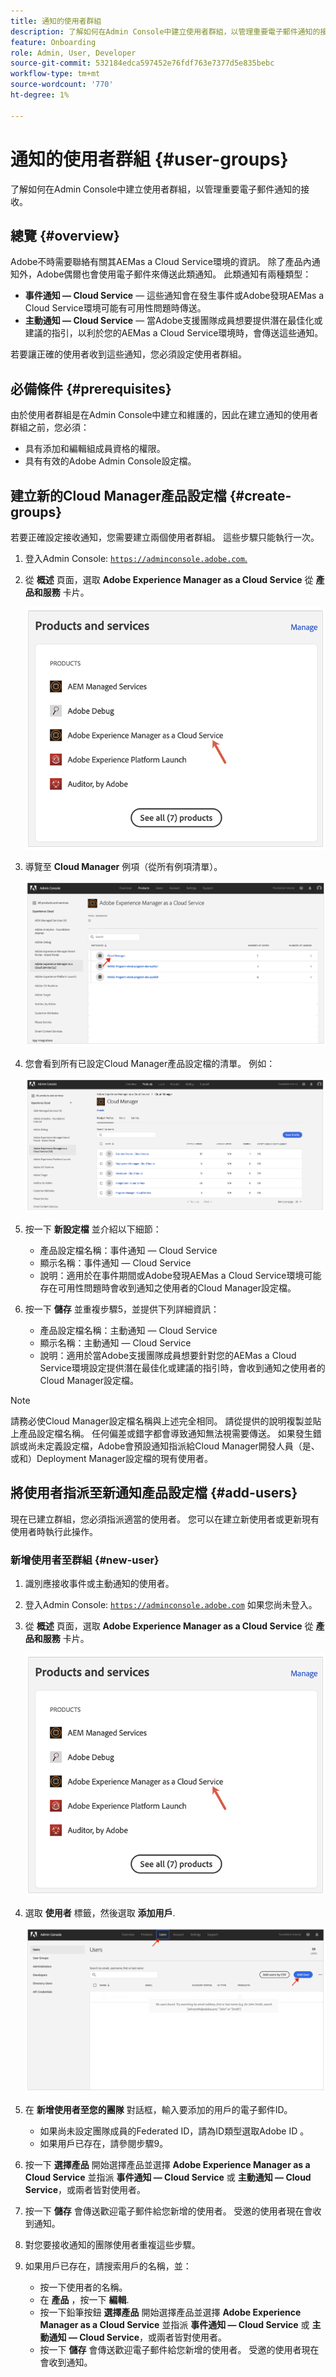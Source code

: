 ```yaml
---
title: 通知的使用者群組
description: 了解如何在Admin Console中建立使用者群組，以管理重要電子郵件通知的接收。
feature: Onboarding
role: Admin, User, Developer
source-git-commit: 532184edca597452e76fdf763e7377d5e835bebc
workflow-type: tm+mt
source-wordcount: '770'
ht-degree: 1%

---
```



# 通知的使用者群組 {#user-groups}

了解如何在Admin Console中建立使用者群組，以管理重要電子郵件通知的接收。

## 總覽 {#overview}

Adobe不時需要聯絡有關其AEMas a Cloud Service環境的資訊。 除了產品內通知外，Adobe偶爾也會使用電子郵件來傳送此類通知。 此類通知有兩種類型：

* **事件通知 — Cloud Service**  — 這些通知會在發生事件或Adobe發現AEMas a Cloud Service環境可能有可用性問題時傳送。
* **主動通知 — Cloud Service**  — 當Adobe支援團隊成員想要提供潛在最佳化或建議的指引，以利於您的AEMas a Cloud Service環境時，會傳送這些通知。

若要讓正確的使用者收到這些通知，您必須設定使用者群組。

## 必備條件 {#prerequisites}

由於使用者群組是在Admin Console中建立和維護的，因此在建立通知的使用者群組之前，您必須：

* 具有添加和編輯組成員資格的權限。
* 具有有效的Adobe Admin Console設定檔。

## 建立新的Cloud Manager產品設定檔 {#create-groups}

若要正確設定接收通知，您需要建立兩個使用者群組。 這些步驟只能執行一次。

1. 登入Admin Console: [`https://adminconsole.adobe.com`.](https://adminconsole.adobe.com)

1. 從 **概述** 頁面，選取 **Adobe Experience Manager as a Cloud Service** 從 **產品和服務** 卡片。

   ![使用者群組](assets/products_services.png)

1. 導覽至 **Cloud Manager** 例項（從所有例項清單）。

   ![建立使用者群組](assets/cloud_manager_instance.png)

1. 您會看到所有已設定Cloud Manager產品設定檔的清單。 例如：

   ![建立使用者群組](assets/cloud_manager_profiles.png)

1. 按一下 **新設定檔** 並介紹以下細節：

   * 產品設定檔名稱：事件通知 — Cloud Service
   * 顯示名稱：事件通知 — Cloud Service
   * 說明：適用於在事件期間或Adobe發現AEMas a Cloud Service環境可能存在可用性問題時會收到通知之使用者的Cloud Manager設定檔。

1. 按一下 **儲存** 並重複步驟5，並提供下列詳細資訊：

   * 產品設定檔名稱：主動通知 — Cloud Service
   * 顯示名稱：主動通知 — Cloud Service
   * 說明：適用於當Adobe支援團隊成員想要針對您的AEMas a Cloud Service環境設定提供潛在最佳化或建議的指引時，會收到通知之使用者的Cloud Manager設定檔。

>[!NOTE]
>
>請務必使Cloud Manager設定檔名稱與上述完全相同。 請從提供的說明複製並貼上產品設定檔名稱。 任何偏差或錯字都會導致通知無法視需要傳送。 如果發生錯誤或尚未定義設定檔，Adobe會預設通知指派給Cloud Manager開發人員（是、或和）Deployment Manager設定檔的現有使用者。

## 將使用者指派至新通知產品設定檔 {#add-users}

現在已建立群組，您必須指派適當的使用者。 您可以在建立新使用者或更新現有使用者時執行此操作。

### 新增使用者至群組 {#new-user}

1. 識別應接收事件或主動通知的使用者。

1. 登入Admin Console: [`https://adminconsole.adobe.com`](https://adminconsole.adobe.com) 如果您尚未登入。

1. 從 **概述** 頁面，選取 **Adobe Experience Manager as a Cloud Service** 從 **產品和服務** 卡片。

   ![使用者](assets/product_services.png)

1. 選取 **使用者** 標籤，然後選取 **添加用戶**.

   ![使用者](assets/cloud_manager_add_user.png)

1. 在 **新增使用者至您的團隊** 對話框，輸入要添加的用戶的電子郵件ID。

   * 如果尚未設定團隊成員的Federated ID，請為ID類型選取Adobe ID 。
   * 如果用戶已存在，請參閱步驟9。

1. 按一下 **選擇產品** 開始選擇產品並選擇 **Adobe Experience Manager as a Cloud Service** 並指派 **事件通知 — Cloud Service** 或 **主動通知 — Cloud Service**，或兩者皆對使用者。

1. 按一下 **儲存** 會傳送歡迎電子郵件給您新增的使用者。 受邀的使用者現在會收到通知。

1. 對您要接收通知的團隊使用者重複這些步驟。

1. 如果用戶已存在，請搜索用戶的名稱，並：

   * 按一下使用者的名稱。
   * 在 **產品** ，按一下 **編輯**.
   * 按一下鉛筆按鈕 **選擇產品** 開始選擇產品並選擇 **Adobe Experience Manager as a Cloud Service** 並指派 **事件通知 — Cloud Service** 或 **主動通知 — Cloud Service**，或兩者皆對使用者。
   * 按一下 **儲存** 會傳送歡迎電子郵件給您新增的使用者。 受邀的使用者現在會收到通知。
